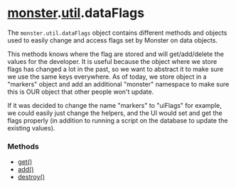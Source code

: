 # [monster][monster].[util][util].dataFlags
The `monster.util.dataFlags` object contains different methods and objects used to easily change and access flags set by Monster on data objects.

This methods knows where the flag are stored and will get/add/delete the values for the developer. It is useful because the object where we store flags has changed a lot in the past, so we want to abstract it to make sure we use the same keys everywhere. As of today, we store object in a "markers" object and add an additional "monster" namespace to make sure this is OUR object that other people won't update.

If it was decided to change the name "markers" to "uiFlags" for example, we could easily just change the helpers, and the UI would set and get the flags properly (in addition to running a script on the database to update the existing values).

### Methods
* [get()][get]
* [add()][add]
* [destroy()][destroy]

[monster]: ../../monster.md
[util]: ../util.md

[get]: dataFlags/get().md
[add]: dataFlags/add().md
[destroy]: dataFlags/destroy().md
